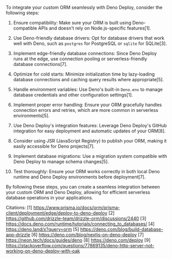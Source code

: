 To integrate your custom ORM seamlessly with Deno Deploy, consider the following
steps:

1. Ensure compatibility: Make sure your ORM is built using Deno-compatible APIs
   and doesn't rely on Node.js-specific features[1].

2. Use Deno-friendly database drivers: Opt for database drivers that work well
   with Deno, such as `postgres` for PostgreSQL or `sqlite` for SQLite[3].

3. Implement edge-friendly database connections: Since Deno Deploy runs at the
   edge, use connection pooling or serverless-friendly database connections[7].

4. Optimize for cold starts: Minimize initialization time by lazy-loading
   database connections and caching query results where appropriate[5].

5. Handle environment variables: Use Deno's built-in `Deno.env` to manage
   database credentials and other configuration settings[1].

6. Implement proper error handling: Ensure your ORM gracefully handles
   connection errors and retries, which are more common in serverless
   environments[5].

7. Use Deno Deploy's integration features: Leverage Deno Deploy's GitHub
   integration for easy deployment and automatic updates of your ORM[8].

8. Consider using JSR (JavaScript Registry) to publish your ORM, making it
   easily accessible for Deno projects[7].

9. Implement database migrations: Use a migration system compatible with Deno
   Deploy to manage schema changes[5].

10. Test thoroughly: Ensure your ORM works correctly in both local Deno runtime
    and Deno Deploy environments before deployment[7].

By following these steps, you can create a seamless integration between your
custom ORM and Deno Deploy, allowing for efficient serverless database
operations in your applications.

Citations: [1]
https://www.prisma.io/docs/orm/prisma-client/deployment/edge/deploy-to-deno-deploy
[2] https://github.com/drizzle-team/drizzle-orm/discussions/2440 [3]
https://docs.deno.com/runtime/tutorials/connecting_to_databases/ [4]
https://deno.land/x?query=orm [5]
https://deno.com/blog/build-database-app-drizzle [6]
https://deno.com/blog/nextjs-on-deno-deploy [7]
https://neon.tech/docs/guides/deno [8] https://deno.com/deploy [9]
https://stackoverflow.com/questions/77869135/deno-http-server-not-working-on-deno-deploy-with-oak
